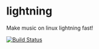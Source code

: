 lightning
===========

Make music on linux lightning fast!

[![Build Status](https://travis-ci.org/briansorahan/lightning.svg?branch=master)](https://travis-ci.org/briansorahan/lightning)
